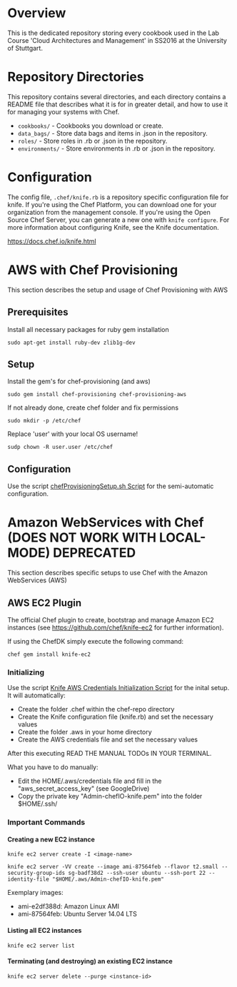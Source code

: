 # Overview

This is the dedicated repository storing every cookbook used in the Lab Course 'Cloud Architectures and Management' in SS2016 at the University of Stuttgart.

# Repository Directories

This repository contains several directories, and each directory contains a README file that describes what it is for in greater detail, and how to use it for managing your systems with Chef.

* `cookbooks/` - Cookbooks you download or create.
* `data_bags/` - Store data bags and items in .json in the repository.
* `roles/` - Store roles in .rb or .json in the repository.
* `environments/` - Store environments in .rb or .json in the repository.

# Configuration

The config file, `.chef/knife.rb` is a repository specific configuration file for knife. If you're using the Chef Platform, you can download one for your organization from the management console. If you're using the Open Source Chef Server, you can generate a new one with `knife configure`. For more information about configuring Knife, see the Knife documentation.

https://docs.chef.io/knife.html

# AWS with Chef Provisioning

This section describes the setup and usage of Chef Provisioning with AWS

## Prerequisites

Install all necessary packages for ruby gem installation

`sudo apt-get install ruby-dev zlib1g-dev`

## Setup

Install the gem's for chef-provisioning (and aws)

`sudo gem install chef-provisioning chef-provisioning-aws`

If not already done, create chef folder and fix permissions 

`sudo mkdir -p /etc/chef`

Replace 'user' with your local OS username!

`sudp chown -R user.user /etc/chef`

## Configuration

Use the script [chefProvisioningSetup.sh Script](/chef-repo/initScripts/chefProvisioningSetup.sh) for the semi-automatic configuration.

# Amazon WebServices with Chef (DOES NOT WORK WITH LOCAL-MODE) DEPRECATED

This section describes specific setups to use Chef with the Amazon WebServices (AWS)

## AWS EC2 Plugin

The official Chef plugin to create, bootstrap and manage Amazon EC2 instances (see https://github.com/chef/knife-ec2 for further information).

If using the ChefDK simply execute the following command:

`chef gem install knife-ec2`

### Initializing

Use the script [Knife AWS Credentials Initialization Script](/chef-repo/initScripts/knife_awsCredentials.sh) for the inital setup. 
It will automatically:
 * Create the folder .chef within the chef-repo directory
 * Create the Knife configuration file (knife.rb) and set the necessary values
 * Create the folder .aws in your home directory
 * Create the AWS credentials file and set the necessary values

After this executing READ THE MANUAL TODOs IN YOUR TERMINAL.

What you have to do manually:

 * Edit the HOME/.aws/credentials file and fill in the "aws_secret_access_key" (see GoogleDrive)
 * Copy the private key "Admin-chefIO-knife.pem" into the folder $HOME/.ssh/

### Important Commands

#### Creating a new EC2 instance

`knife ec2 server create -I <image-name> `

`knife ec2 server -VV create --image ami-87564feb --flavor t2.small --security-group-ids sg-badf38d2 --ssh-user ubuntu --ssh-port 22 --identity-file "$HOME/.aws/Admin-chefIO-knife.pem"`

Exemplary images:

 * ami-e2df388d: Amazon Linux AMI
 * ami-87564feb: Ubuntu Server 14.04 LTS

#### Listing all EC2 instances

`knife ec2 server list`

#### Terminating (and destroying) an existing EC2 instance

`knife ec2 server delete --purge <instance-id>`
